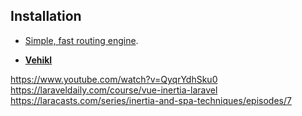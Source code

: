 
## Installation

- [Simple, fast routing engine](https://laravel.com/docs/routing).

- **[Vehikl](https://vehikl.com/)**


https://www.youtube.com/watch?v=QyqrYdhSku0
https://laraveldaily.com/course/vue-inertia-laravel
https://laracasts.com/series/inertia-and-spa-techniques/episodes/7
